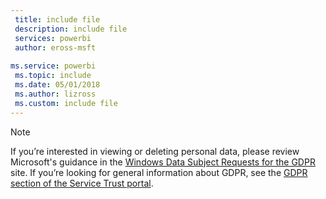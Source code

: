 ```yaml
---
 title: include file
 description: include file
 services: powerbi
 author: eross-msft
 
ms.service: powerbi
 ms.topic: include
 ms.date: 05/01/2018
 ms.author: lizross
 ms.custom: include file
---
```


>[!Note]
>If you’re interested in viewing or deleting personal data, please review Microsoft's guidance in the [Windows Data Subject Requests for the GDPR](https://docs.microsoft.com/microsoft-365/compliance/gdpr-dsr-windows) site. If you’re looking for general information about GDPR, see the [GDPR section of the Service Trust portal](https://servicetrust.microsoft.com/ViewPage/GDPRGetStarted).